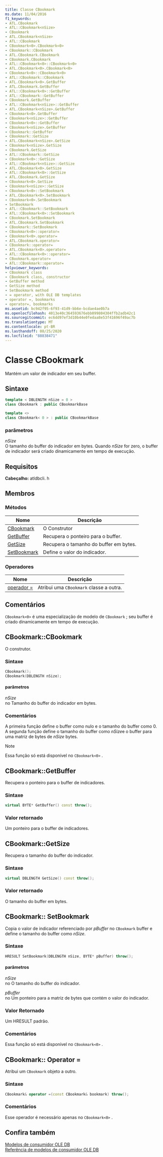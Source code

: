 ```yaml
---
title: Classe CBookmark
ms.date: 11/04/2016
f1_keywords:
- ATL.CBookmark
- ATL::CBookmark<nSize>
- CBookmark
- ATL.CBookmark<nSize>
- ATL::CBookmark
- CBookmark<0>.CBookmark<0>
- CBookmark::CBookmark
- ATL.CBookmark.CBookmark
- CBookmark.CBookmark
- ATL::CBookmark<0>::CBookmark<0>
- ATL.CBookmark<0>.CBookmark<0>
- CBookmark<0>::CBookmark<0>
- ATL::CBookmark::CBookmark
- ATL.CBookmark<0>.GetBuffer
- ATL.CBookmark.GetBuffer
- ATL::CBookmark<0>::GetBuffer
- ATL::CBookmark::GetBuffer
- CBookmark.GetBuffer
- ATL::CBookmark<nSize>::GetBuffer
- ATL.CBookmark<nSize>.GetBuffer
- CBookmark<0>.GetBuffer
- CBookmark<nSize>::GetBuffer
- CBookmark<0>::GetBuffer
- CBookmark<nSize>.GetBuffer
- CBookmark::GetBuffer
- CBookmark::GetSize
- ATL.CBookmark<nSize>.GetSize
- CBookmark<nSize>.GetSize
- CBookmark.GetSize
- ATL::CBookmark::GetSize
- CBookmark<0>::GetSize
- ATL::CBookmark<nSize>::GetSize
- ATL.CBookmark<0>.GetSize
- ATL::CBookmark<0>::GetSize
- ATL.CBookmark.GetSize
- CBookmark<0>.GetSize
- CBookmark<nSize>::GetSize
- CBookmark<0>::SetBookmark
- ATL.CBookmark<0>.SetBookmark
- CBookmark<0>.SetBookmark
- SetBookmark
- ATL::CBookmark::SetBookmark
- ATL::CBookmark<0>::SetBookmark
- CBookmark.SetBookmark
- ATL.CBookmark.SetBookmark
- CBookmark::SetBookmark
- CBookmark<0>::operator=
- CBookmark<0>.operator=
- ATL.CBookmark.operator=
- CBookmark::operator=
- ATL.CBookmark<0>.operator=
- ATL::CBookmark<0>::operator=
- CBookmark.operator=
- ATL::CBookmark::operator=
helpviewer_keywords:
- CBookmark class
- CBookmark class, constructor
- GetBuffer method
- GetSize method
- SetBookmark method
- = operator, with OLE DB templates
- operator =, bookmarks
- operator=, bookmarks
ms.assetid: bc942f95-6f93-41d9-bb6e-bcdae4ae0b7a
ms.openlocfilehash: 4013e40c364593676ebb099804304ffb2adb42c1
ms.sourcegitcommit: ec6dd97ef3d10b44e0fedaa8e53f41696f49ac7b
ms.translationtype: MT
ms.contentlocale: pt-BR
ms.lasthandoff: 08/25/2020
ms.locfileid: "88838471"
---
```

# <a name="cbookmark-class"></a>Classe CBookmark

Mantém um valor de indicador em seu buffer.

## <a name="syntax"></a>Sintaxe

```cpp
template < DBLENGTH nSize = 0 >
class CBookmark : public CBookmarkBase

template <>
class CBookmark< 0 > : public CBookmarkBase
```

### <a name="parameters"></a>parâmetros

*nSize*<br/>
O tamanho do buffer do indicador em bytes. Quando *nSize* for zero, o buffer de indicador será criado dinamicamente em tempo de execução.

## <a name="requirements"></a>Requisitos

**Cabeçalho:** atldbcli. h

## <a name="members"></a>Membros

### <a name="methods"></a>Métodos

| Nome | Descrição |
|-|-|
|[CBookmark](#cbookmark)|O Construtor|
|[GetBuffer](#getbuffer)|Recupera o ponteiro para o buffer.|
|[GetSize](#getsize)|Recupera o tamanho do buffer em bytes.|
|[SetBookmark](#setbookmark)|Define o valor do indicador.|

### <a name="operators"></a>Operadores

| Nome | Descrição |
|-|-|
|[operador =](#operator)|Atribui uma `CBookmark` classe a outra.|

## <a name="remarks"></a>Comentários

`CBookmark<0>` é uma especialização de modelo de `CBookmark` ; seu buffer é criado dinamicamente em tempo de execução.

## <a name="cbookmarkcbookmark"></a><a name="cbookmark"></a> CBookmark::CBookmark

O construtor.

### <a name="syntax"></a>Sintaxe

```cpp
CBookmark();
CBookmark(DBLENGTH nSize);
```

#### <a name="parameters"></a>parâmetros

*nSize*<br/>
no Tamanho do buffer do indicador em bytes.

### <a name="remarks"></a>Comentários

A primeira função define o buffer como nulo e o tamanho do buffer como 0. A segunda função define o tamanho do buffer como *nSize*e o buffer para uma matriz de bytes de *nSize* bytes.

> [!NOTE]
> Essa função só está disponível no `CBookmark<0>` .

## <a name="cbookmarkgetbuffer"></a><a name="getbuffer"></a> CBookmark::GetBuffer

Recupera o ponteiro para o buffer de indicadores.

### <a name="syntax"></a>Sintaxe

```cpp
virtual BYTE* GetBuffer() const throw();
```

### <a name="return-value"></a>Valor retornado

Um ponteiro para o buffer de indicadores.

## <a name="cbookmarkgetsize"></a><a name="getsize"></a> CBookmark::GetSize

Recupera o tamanho do buffer do indicador.

### <a name="syntax"></a>Sintaxe

```cpp
virtual DBLENGTH GetSize() const throw();
```

### <a name="return-value"></a>Valor retornado

O tamanho do buffer em bytes.

## <a name="cbookmarksetbookmark"></a><a name="setbookmark"></a> CBookmark:: SetBookmark

Copia o valor de indicador referenciado por *pBuffer* no `CBookmark` buffer e define o tamanho do buffer como *nSize*.

### <a name="syntax"></a>Sintaxe

```cpp
HRESULT SetBookmark(DBLENGTH nSize, BYTE* pBuffer) throw();
```

#### <a name="parameters"></a>parâmetros

*nSize*<br/>
no O tamanho do buffer do indicador.

*pBuffer*<br/>
no Um ponteiro para a matriz de bytes que contém o valor do indicador.

### <a name="return-value"></a>Valor Retornado

Um HRESULT padrão.

### <a name="remarks"></a>Comentários

Essa função só está disponível no `CBookmark<0>` .

## <a name="cbookmarkoperator-"></a><a name="operator"></a> CBookmark:: Operator =

Atribui um `CBookmark` objeto a outro.

### <a name="syntax"></a>Sintaxe

```cpp
CBookmark& operator =(const CBookmark& bookmark) throw();
```

### <a name="remarks"></a>Comentários

Esse operador é necessário apenas no `CBookmark<0>` .

## <a name="see-also"></a>Confira também

[Modelos de consumidor OLE DB](../../data/oledb/ole-db-consumer-templates-cpp.md)<br/>
[Referência de modelos de consumidor OLE DB](../../data/oledb/ole-db-consumer-templates-reference.md)
